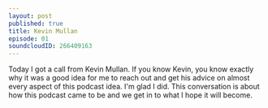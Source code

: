 ```yaml
---
layout: post
published: true
title: Kevin Mullan
episode: 01
soundcloudID: 266409163
---
```

Today I got a call from Kevin Mullan. If you know Kevin, you know exactly why it was a good idea for me to reach out and get his advice on almost every aspect of this podcast idea. I'm glad I did. This conversation is about how this podcast came to be and we get in to what I hope it will become.
